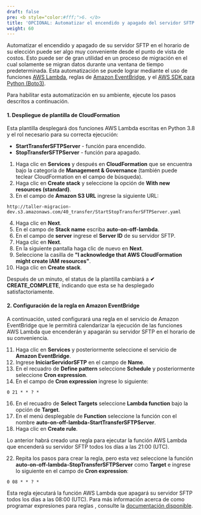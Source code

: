 ```yaml
---
draft: false
pre: <b style="color:#fff;">6. </b>
title: 'OPCIONAL: Automatizar el encendido y apagado del servidor SFTP'
weight: 60
---
```

Automatizar el encendido y apagado de su servidor SFTP en el horario de su elección puede ser algo muy conveniente desde el punto de vista de costos. Esto puede ser de gran utilidad en un proceso de migración en el cual solamente se migran datos durante una ventana de tiempo predeterminada. Esta automatización se puede lograr mediante el uso de funciones [AWS Lambda](https://aws.amazon.com/lambda/), reglas de [Amazon EventBridge](https://docs.aws.amazon.com/AmazonCloudWatch/latest/events/WhatIsCloudWatchEvents.html), y el [AWS SDK para Python (Boto3)](https://boto3.amazonaws.com/v1/documentation/api/latest/index.html).

Para habilitar esta automatización en su ambiente, ejecute los pasos descritos a continuación.

#### 1. Despliegue de plantilla de CloudFormation

Esta plantilla desplegará dos funciones AWS Lambda escritas en Python 3.8 y el rol necesario para su correcta ejecución:

* **StartTransferSFTPServer** - función para encendido.
* **StopTransferSFTPServer** - función para apagado.

1. Haga clic en **Services** y después en **CloudFormation** que se encuentra bajo la categoría de **Management & Governance** (también puede teclear CloudFormation en el campo de búsqueda).
2. Haga clic en **Create stack** y seleccione la opción de **With new resources (standard)**.
3. En el campo de **Amazon S3 URL** ingrese la siguiente URL: 

```
http://taller-migracion-dev.s3.amazonaws.com/40_transfer/StartStopTransferSFTPServer.yaml
```

4. Haga clic en **Next**.
5. En el campo de **Stack name** escriba **auto-on-off-lambda**.
6. En el campo de **server** ingrese el **Server ID** de su servidor SFTP.
7. Haga clic en **Next**.
8. En la siguiente pantalla haga clic de nuevo en **Next**.
9. Seleccione la casilla de **"I acknowledge that AWS CloudFormation might create IAM resources"**.
10. Haga clic en **Create stack**.

Después de un minuto, el status de la plantilla cambiará a **<span style="color\:green">✔ CREATE_COMPLETE</span>**, indicando que esta se ha desplegado satisfactoriamente.

#### 2. Configuración de la regla en Amazon EventBridge

A continuación, usted configurará una regla en el servicio de Amazon EventBridge que le permitirá calendarizar la ejecución de las funciones AWS Lambda que encenderán y apagarán su servidor SFTP en el horario de su conveniencia.

11. Haga clic en **Services** y posteriormente seleccione el servicio de **Amazon EventBridge**.
12. Ingrese **IniciarServidorSFTP** en el campo de **Name**.
13. En el recuadro de **Define pattern** seleccione **Schedule** y posteriormente seleccione **Cron expression**.
14. En el campo de **Cron expression** ingrese lo siguiente:

```
0 21 * * ? *
```

16. En el recuadro de **Select Targets** seleccione **Lambda function** bajo la opción de **Target**.
17. En el menú desplegable de **Function** seleccione la función con el nombre **auto-on-off-lambda-StartTransferSFTPServer**.
18. Haga clic en **Create rule**.


Lo anterior habrá creado una regla para ejecutar la función AWS Lambda que encenderá su servidor SFTP todos los días a las 21:00 (UTC).

22. Repita los pasos para crear la regla, pero esta vez seleccione la función **auto-on-off-lambda-StopTransferSFTPServer** como **Target** e ingrese lo siguiente en el campo de **Cron expression**:

```
0 08 * * ? *
```

Esta regla ejecutará la función AWS Lambda que apagará su servidor SFTP todos los días a las 08:00 (UTC). Para más información acerca de como programar expresiones para reglas , consulte la [documentación disponible](https://docs.aws.amazon.com/es_es/AmazonCloudWatch/latest/events/ScheduledEvents.html).